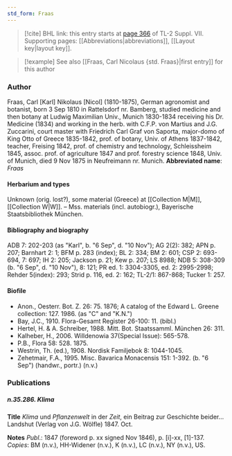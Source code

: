 ```yaml
---
std_form: Fraas
---
```


> [!cite] BHL link: this entry starts at [page 366](https://www.biodiversitylibrary.org/page/33259870) of TL-2 Suppl. VII.
> Supporting pages: [[Abbreviations|abbreviations]], [[Layout key|layout key]].

> [!example] See also [[Fraas, Carl Nicolaus {std. Fraas}|first entry]] for this author

### Author

Fraas, Carl \[Karl\] Nikolaus \[Nicol\] (1810-1875), German agronomist and botanist, born 3 Sep 1810 in Rattelsdorf nr. Bamberg, studied medicine and then botany at Ludwig Maximilian Univ., Munich 1830-1834 receiving his Dr. Medicine (1834) and working in the herb. with C.F.P. von Martius and J.G. Zuccarini, court master with Friedrich Carl Graf von Saporta, major-domo of King Otto of Greece 1835-1842, prof. of botany, Univ. of Athens 1837-1842, teacher, Freising 1842, prof. of chemistry and technology, Schleissheim 1845, assoc. prof. of agriculture 1847 and prof. forestry science 1848, Univ. of Munich, died 9 Nov 1875 in Neufreimann nr. Munich. 
**Abbreviated name**: *Fraas*

#### Herbarium and types

Unknown (orig. lost?), some material (Greece) at [[Collection M|M]], [[Collection W|W]]. – Mss. materials (incl. autobiogr.), Bayerische Staatsbibliothek München.

#### Bibliography and biography

ADB 7: 202-203 (as "Karl", b. "6 Sep", d. "10 Nov"); AG 2(2): 382; APN p. 207; Barnhart 2: 1; BFM p. 283 (index); BL 2: 334; BM 2: 601; CSP 2: 693-694, 7: 697; IH 2: 205; Jackson p. 21; Kew p. 207; LS 8988; NDB 5: 308-309 (b. "6 Sep", d. "10 Nov"), 8: 121; PR ed. 1: 3304-3305, ed. 2: 2995-2998; Rehder 5(index): 293; Strid p. 116, ed. 2: 162; TL-2/1: 867-868; Tucker 1: 257.

#### Biofile

- Anon., Oesterr. Bot. Z. 26: 75. 1876; A catalog of the Edward L. Greene collection: 127. 1986. (as "C" and "K.N.")
- Bay, J.C., 1910. Flora-Gesamt Register 26-100: 11. (bibl.)
- Hertel, H. & A. Schreiber, 1988. Mitt. Bot. Staatssamml. München 26: 311.
- Kalheber, H., 2006. Willdenowia 37(Special Issue): 565-578.
- P.B., Flora 58: 528. 1875.
- Westrin, Th. (ed.), 1908. Nordisk Familjebok 8: 1044-1045.
- Zehetmair, F.A., 1995. Misc. Bavarica Monacensis 151: 1-392. (b. "6 Sep") (handwr., portr.) (n.v.)

### Publications

##### n.35.286. Klima

**Title**
*Klima* und *Pflanzenwelt* in der *Zeit*, ein Beitrag zur Geschichte beider... Landshut (Verlag von J.G. Wölfle) 1847. Oct.

**Notes**
*Publ*.: 1847 (foreword p. xx signed Nov 1846), p. \[i\]-xx, \[1\]-137. *Copies*: BM (n.v.), HH-Widener (n.v.), K (n.v.), LC (n.v.), NY (n.v.), US.

